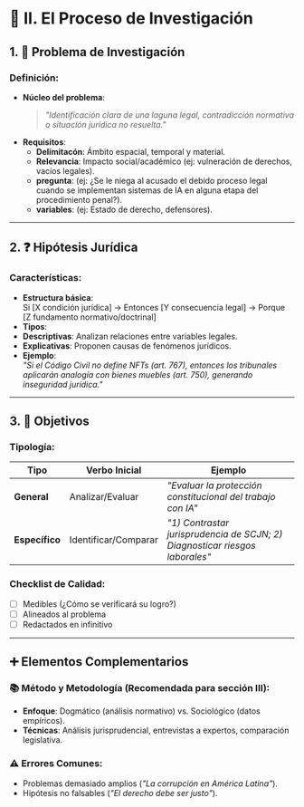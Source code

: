 # 📝 II. El Proceso de Investigación  

## 1. 🎯 **Problema de Investigación**  
### Definición:  
- **Núcleo del problema**:  
  > *"Identificación clara de una laguna legal, contradicción normativa o situación jurídica no resuelta."*  
- **Requisitos**:  
  - **Delimitacón**: Ámbito espacial, temporal y material.  
  - **Relevancia**: Impacto social/académico (ej: vulneración de derechos, vacíos legales).
  - **pregunta**: (ej: ¿Se le niega al acusado el debido proceso legal cuando se implementan sistemas de IA en alguna etapa del procedimiento penal?).
  - **variables**: (ej: Estado de derecho, defensores).
---
## 2. ❓ **Hipótesis Jurídica**  
### Características:  
- **Estructura básica**:  
Si [X condición jurídica] → Entonces [Y consecuencia legal] → Porque [Z fundamento normativo/doctrinal]
- **Tipos**:  
- **Descriptivas**: Analizan relaciones entre variables legales.  
- **Explicativas**: Proponen causas de fenómenos jurídicos.  
- **Ejemplo**:  
*"Si el Código Civil no define NFTs (art. 767), entonces los tribunales aplicarán analogía con bienes muebles (art. 750), generando inseguridad jurídica."*  

---

## 3. 🎯 **Objetivos**  
### Tipología:  
| Tipo          | Verbo Inicial | Ejemplo                                  |  
|---------------|---------------|------------------------------------------|  
| **General**   | Analizar/Evaluar | *"Evaluar la protección constitucional del trabajo con IA"* |  
| **Específico**| Identificar/Comparar | *"1) Contrastar jurisprudencia de SCJN; 2) Diagnosticar riesgos laborales"* |  

### Checklist de Calidad:  
- [ ] Medibles (¿Cómo se verificará su logro?)  
- [ ] Alineados al problema  
- [ ] Redactados en infinitivo  

---

## ➕ **Elementos Complementarios**  
### 📚 **Método y Metodología** (Recomendada para sección III):  
- **Enfoque**: Dogmático (análisis normativo) vs. Sociológico (datos empíricos).  
- **Técnicas**: Análisis jurisprudencial, entrevistas a expertos, comparación legislativa.  

### ⚠️ **Errores Comunes**:  
- Problemas demasiado amplios (*"La corrupción en América Latina"*).  
- Hipótesis no falsables (*"El derecho debe ser justo"*).  


